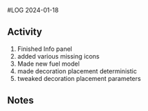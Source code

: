 #LOG
2024-01-18

## Activity
1. Finished Info panel
2. added various missing icons
3. Made new fuel model
4. made decoration placement deterministic
5. tweaked decoration placement parameters

## Notes
